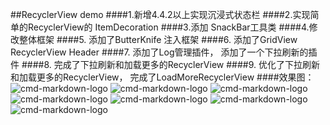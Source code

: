 ##RecyclerView demo 
####1.新增4.4.2以上实现沉浸式状态栏
####2.实现简单的RecyclerView的 ItemDecoration
####3.添加 SnackBar工具类
####4.修改整体框架 
####5. 添加了ButterKnife 注入框架
####6. 添加了GridView RecyclerView Header
####7. 添加了Log管理插件， 添加了一个下拉刷新的插件
####8. 完成了下拉刷新和加载更多的RecyclerView
####9. 优化了下拉刷新和加载更多的RecyclerView， 完成了LoadMoreRecyclerView
####效果图：
![cmd-markdown-logo](https://github.com/jiang111/MyRecyclerViewDemo/blob/master/capture/1.png)
![cmd-markdown-logo](https://github.com/jiang111/MyRecyclerViewDemo/blob/master/capture/2.png)
![cmd-markdown-logo](https://github.com/jiang111/MyRecyclerViewDemo/blob/master/capture/3.png)
![cmd-markdown-logo](https://github.com/jiang111/MyRecyclerViewDemo/blob/master/capture/4.png)
![cmd-markdown-logo](https://github.com/jiang111/MyRecyclerViewDemo/blob/master/capture/5.png)
![cmd-markdown-logo](https://github.com/jiang111/MyRecyclerViewDemo/blob/master/capture/6.png)
![cmd-markdown-logo](https://github.com/jiang111/MyRecyclerViewDemo/blob/master/capture/7.png)
